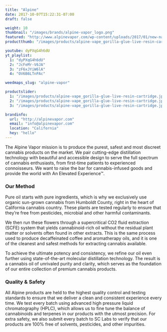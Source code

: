 ```yaml
---
title: "Alpine"
date: 2017-10-07T15:22:31-07:00
draft: false

weight: 10
thumbnail: "/images/brands/alpine-vapor_logo.png"
featured: "http://www.alpinevapor.com/wp-content/uploads/2017/01/new-nature.jpg"
productthumb: "/images/products/alpine-vape_gorilla-glue-live-resin-cartridge.jpg"

youtube: dyPXqG4h6dU
yt_playlist:
  1: "dyPXqG4h6dU"
  2: "JcFeMr-V6JA"
  3: "zF6xJYiW6lA"
  4: "OV6B6LTnPAc"

weedmaps_slug: "alpine-vapor"

productslider:
  1: "/images/products/alpine-vape_gorilla-glue-live-resin-cartridge.jpg"
  2: "/images/products/alpine-vape_gorilla-glue-live-resin-cartridge.jpg"
  3: "/images/products/alpine-vape_gorilla-glue-live-resin-cartridge.jpg"

brandinfo:
  url: "http://alpinevapor.com"
  email: "info@alpinevapor.com"
  location: "California"
  hey: "hello"
---
```

The Alpine Vapor mission is to produce the purest, safest and most discreet cannabis products on the market. We pair cutting-edge distillation technology with beautiful and accessible design to serve the full spectrum of cannabis enthusiasts, from first-time patients to experienced connoisseurs. We want to raise the bar for cannabis-infused goods and provide the world with An Elevated Experience™.

### Our Method

Pure oil starts with pure ingredients, which is why we exclusively use organic sun-grown cannabis from Humboldt County, right in the heart of California cannabis country. These plants are tested regularly to ensure that they’re free from pesticides, microbial and other harmful contaminants.

We then run these flowers through a supercritical CO2 fluid extraction (SCFE) system that yields cannabinoid-rich oil without the residual plant matter or solvents often found in other extracts. This is the same process used to produce decaffeinated coffee and aromatherapy oils, and it is one of the cleanest and safest methods for extracting cannabis available.

To achieve the ultimate potency and consistency, we refine our oil even further using state-of-the-art molecular distillation technology. The result is a cannabis oil of unrivaled purity and clarity, which serves as the foundation of our entire collection of premium cannabis products.

### Quality & Safety

All Alpine products are held to the highest quality control and testing standards to ensure that we deliver a clean and consistent experience every time. We test every batch using advanced high pressure liquid chromatography (HPLC), which allows us to fine tune the balance of cannabinoids and terpenes in our products with the utmost precision. For extra safety, we also submit every batch to SC Labs to verify that our products are 100% free of solvents, pesticides, and other impurities.
